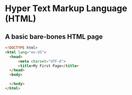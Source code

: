 # Hyper Text Markup Language (HTML)

## A basic bare-bones HTML page

```html
<!DOCTYPE html>
<html lang="en-US">
  <head>
	  <meta charset="UTF-8">
	  <title>My First Page</title>
  </head>
  <body>
    
  </body>
</html>
```
